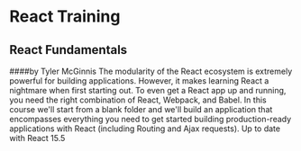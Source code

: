 # React Training
## React Fundamentals
####by Tyler McGinnis
The modularity of the React ecosystem is extremely powerful for building applications.
However, it makes learning React a nightmare when first starting out. To even get 
a React app up and running, you need the right combination of React, Webpack, and 
Babel. In this course we'll start from a blank folder and we'll build an application
that encompasses everything you need to get started building production-ready
applications with React (including Routing and Ajax requests). Up to date with React 15.5
